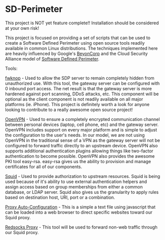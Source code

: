 # SD-Perimeter

This project is NOT yet feature complete!! Installation should be considered at your own risk!

This project is focused on providing a set of scripts that can be used to create a Software Defined Perimeter using open source tools readily available in common Linux distributions. The techniques implemented here are heavily influenced by Google's <a href="https://www.beyondcorp.com/">BeyonCorp</a> and the Cloud Security Alliance model of <a href="https://cloudsecurityalliance.org/group/software-defined-perimeter/#_overview">Software Defined Perimeter</a>.

Tools:

<a href="http://www.cipherdyne.org/">fwknop</a> - Used to allow the SDP server to remain completely hidden from unauthorized use.  With this tool, the gateway server can be configured with 0 inbound port access.  The net result is that the gateway server is more hardened against port scanning, DDoS attacks, etc.  This component will be optional as the client component is not readily available on all major platforms (ie. iPhone).  This project is definitely worth a look for anyone looking to contribute to a really awesome open source project!

<a href="https://openvpn.net/index.php/open-source.html">OpenVPN</a> - Used to ensure a completely encrypted communication channel between personal devices (laptop, cell phone, etc) and the gateway server.  OpenVPN includes support on every major platform and is simple to adjust the configuration to the user's needs.  In our model, we are not using OpenVPN in the traditional sense of a VPN as the gateway server will not be configured to forward traffic directly to an upstream device.  OpenVPN also supports additional authentication plugins allowing things like two-factor authentication to become possible. OpenVPN also provides the awesome PKI tool easy-rsa. easy-rsa gives us the ability to provision and manage certificates for all of our components.

<a href="http://www.squid-cache.org/">Squid</a> - Used to provide authorization to upstream resources.  Squid is being used because of it's ability to use external authentication helpers and assign access based on group memberships from either a common database, or LDAP server.  Squid also gives us the granularity to apply rules based on destination host, URI, port or a combination.

<a href="https://developer.mozilla.org/en-US/docs/Web/HTTP/Proxy_servers_and_tunneling/Proxy_Auto-Configuration_(PAC)_file">Proxy Auto-Configuration</a> - This is a simple a text file using javascript that can be loaded into a web browser to direct specific websites toward our Squid proxy.

<a href="https://github.com/darkk/redsocks">Redsocks Proxy</a> - This tool will be used to forward non-web traffic through our Squid proxy.
